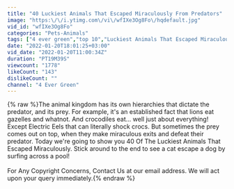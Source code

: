 ```yaml
---
title: "40 Luckiest Animals That Escaped Miraculously From Predators"
image: "https:\/\/i.ytimg.com\/vi\/wfIXe3Og8Fo\/hqdefault.jpg"
vid_id: "wfIXe3Og8Fo"
categories: "Pets-Animals"
tags: ["4 ever green","top 10","Luckiest Animals That Escaped Miraculously"]
date: "2022-01-20T18:01:25+03:00"
vid_date: "2022-01-20T11:00:34Z"
duration: "PT19M39S"
viewcount: "1778"
likeCount: "143"
dislikeCount: ""
channel: "4 Ever Green"
---
```

{% raw %}The animal kingdom has its own hierarchies that dictate the predator, and its prey. For example, it's an established fact that lions eat gazelles and whatnot. And crocodiles eat... well just about everything! <br />Except Electric Eels that can literally shock crocs. But sometimes the prey comes out on top, when they make miraculous exits and defeat their predator. Today we're going to show you 40 Of The Luckiest Animals That Escaped Miraculously. Stick around to the end to see a cat escape a dog by surfing across a pool! <br /><br />For Any Copyright Concerns, Contact Us at our email address. We will act upon your query immediately.{% endraw %}
